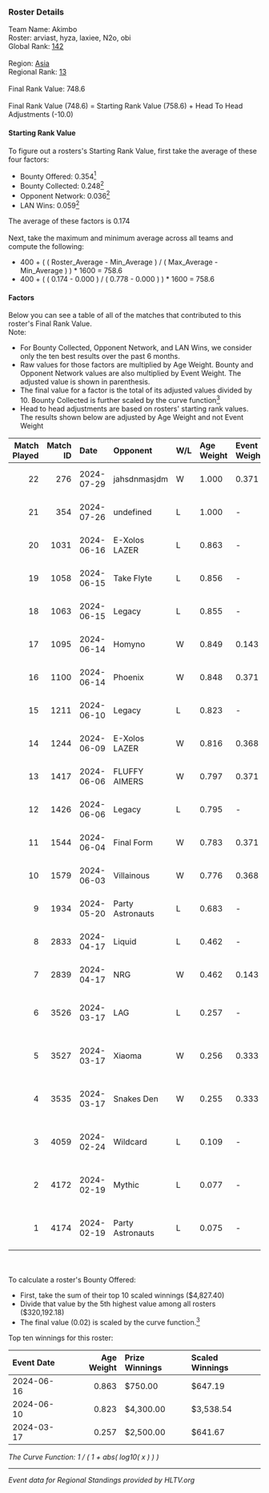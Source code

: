 ### Roster Details<br />
Team Name: Akimbo<br />
Roster: arviast, hyza, laxiee, N2o, obi<br />
Global Rank: [142](../standings_global.md)<br />
<br />
Region: [Asia]( ../standings_asia.md)<br />
Regional Rank: [13]( ../standings_asia.md)<br />
<br />
Final Rank Value:  748.6<br />
<br />
Final Rank Value (748.6) = Starting Rank Value (758.6) + Head To Head Adjustments (-10.0)<br />

#### Starting Rank Value<br />
To figure out a rosters's Starting Rank Value, first take the average of these four factors:<br />
- Bounty Offered: 0.354[<sup>1</sup>](#table2)
- Bounty Collected: 0.248[<sup>2</sup>](#table1)
- Opponent Network: 0.036[<sup>2</sup>](#table1)
- LAN Wins: 0.059[<sup>2</sup>](#table1)

The average of these factors is 0.174<br />
<br />
Next, take the maximum and minimum average across all teams and compute the following:<br />
- 400 + ( ( Roster_Average - Min_Average ) / ( Max_Average - Min_Average ) ) * 1600 = 758.6
- 400 + ( ( 0.174 - 0.000 ) / ( 0.778 - 0.000 ) ) * 1600 = 758.6


#### Factors<br />
Below you can see a table of all of the matches that contributed to this roster's Final Rank Value.<br />
Note:<br />

- For Bounty Collected, Opponent Network, and LAN Wins, we consider only the ten best results over the past 6 months.
- Raw values for those factors are multiplied by Age Weight. Bounty and Opponent Network values are also multiplied by Event Weight. The adjusted value is shown in parenthesis.
- The final value for a factor is the total of its adjusted values divided by 10. Bounty Collected is further scaled by the curve function[<sup>3</sup>](#curveFunction)
- Head to head adjustments are based on rosters' starting rank values. The results shown below are adjusted by Age Weight and not Event Weight
<span id="table1"></span><br />


| Match Played | Match ID | Date       | Opponent         | W/L | Age Weight | Event Weight | Bounty Collected | Opponent Network | LAN Wins  | H2H Adj. | Roster                                 |
| -: | -: | :- | :- | :- | :- | :- | :- | :- | :- | -: | :- |
|           22 |      276 | 2024-07-29 | jahsdnmasjdm     | W   | 1.000      | 0.371        | 0.000 (0.000)    | 0.000 (0.000)    | 0 (0.000) |     3.75 | arviast, hyza, laxiee, N2o, obi        |
|           21 |      354 | 2024-07-26 | undefined        | L   | 1.000      | -            | -                | -                | -         |   -23.94 | hyza, kmrn, laxiee, N2o, obi           |
|           20 |     1031 | 2024-06-16 | E-Xolos LAZER    | L   | 0.863      | -            | -                | -                | -         |   -12.64 | calamity, kralz , laxiee, N2o, obi     |
|           19 |     1058 | 2024-06-15 | Take Flyte       | L   | 0.856      | -            | -                | -                | -         |   -17.43 | calamity, kralz , laxiee, N2o, obi     |
|           18 |     1063 | 2024-06-15 | Legacy           | L   | 0.855      | -            | -                | -                | -         |    -5.87 | calamity, kralz , laxiee, N2o, obi     |
|           17 |     1095 | 2024-06-14 | Homyno           | W   | 0.849      | 0.143        | 0.007 (0.001)    | 0.153 (0.019)    | 0 (0.000) |     8.95 | calamity, kralz , laxiee, N2o, obi     |
|           16 |     1100 | 2024-06-14 | Phoenix          | W   | 0.848      | 0.371        | 0.004 (0.001)    | 0.270 (0.085)    | 0 (0.000) |    11.38 | calamity, kralz , laxiee, N2o, obi     |
|           15 |     1211 | 2024-06-10 | Legacy           | L   | 0.823      | -            | -                | -                | -         |    -5.50 | calamity, kralz , laxiee, N2o, obi     |
|           14 |     1244 | 2024-06-09 | E-Xolos LAZER    | W   | 0.816      | 0.368        | 0.011 (0.003)    | 0.376 (0.113)    | 0 (0.000) |    12.53 | calamity, kralz , laxiee, N2o, obi     |
|           13 |     1417 | 2024-06-06 | FLUFFY AIMERS    | W   | 0.797      | 0.371        | 0.003 (0.001)    | 0.304 (0.090)    | 0 (0.000) |    10.22 | calamity, kralz , laxiee, N2o, obi     |
|           12 |     1426 | 2024-06-06 | Legacy           | L   | 0.795      | -            | -                | -                | -         |    -5.27 | calamity, kralz , laxiee, N2o, obi     |
|           11 |     1544 | 2024-06-04 | Final Form       | W   | 0.783      | 0.371        | 0.003 (0.001)    | 0.063 (0.018)    | 0 (0.000) |     8.36 | calamity, kralz , laxiee, N2o, obi     |
|           10 |     1579 | 2024-06-03 | Villainous       | W   | 0.776      | 0.368        | 0.003 (0.001)    | 0.000 (0.000)    | 0 (0.000) |     5.56 | calamity, kralz , laxiee, N2o, obi     |
|            9 |     1934 | 2024-05-20 | Party Astronauts | L   | 0.683      | -            | -                | -                | -         |    -6.09 | calamity, kralz , laxiee, N2o, obi     |
|            8 |     2833 | 2024-04-17 | Liquid           | L   | 0.462      | -            | -                | -                | -         |    -0.14 | calamity, kralz , laxiee, N2o, obi     |
|            7 |     2839 | 2024-04-17 | NRG              | W   | 0.462      | 0.143        | 0.020 (0.001)    | 0.502 (0.033)    | 0 (0.000) |     9.43 | calamity, kralz , laxiee, N2o, obi     |
|            6 |     3526 | 2024-03-17 | LAG              | L   | 0.257      | -            | -                | -                | -         |    -3.17 | arviast, C4LLM3SU3, calamity, N2o, obi |
|            5 |     3527 | 2024-03-17 | Xiaoma           | W   | 0.256      | 0.333        | 0.001 (0.000)    | 0.010 (0.001)    | 1 (0.256) |     1.87 | arviast, C4LLM3SU3, calamity, N2o, obi |
|            4 |     3535 | 2024-03-17 | Snakes Den       | W   | 0.255      | 0.333        | 0.000 (0.000)    | 0.000 (0.000)    | 1 (0.255) |     0.96 | arviast, C4LLM3SU3, calamity, N2o, obi |
|            3 |     4059 | 2024-02-24 | Wildcard         | L   | 0.109      | -            | -                | -                | -         |    -1.18 | C4LLM3SU3, calamity, laxiee, N2o, obi  |
|            2 |     4172 | 2024-02-19 | Mythic           | L   | 0.077      | -            | -                | -                | -         |    -1.09 | C4LLM3SU3, calamity, laxiee, N2o, obi  |
|            1 |     4174 | 2024-02-19 | Party Astronauts | L   | 0.075      | -            | -                | -                | -         |    -0.68 | C4LLM3SU3, calamity, laxiee, N2o, obi  |

<br />
<span id="table2"></span><br />
To calculate a roster's Bounty Offered:<br />

- First, take the sum of their top 10 scaled winnings ($4,827.40)
- Divide that value by the 5th highest value among all rosters ($320,192.18)
- The final value (0.02) is scaled by the curve function.[<sup>3</sup>](#curveFunction)

Top ten winnings for this roster:<br />

| Event Date | Age Weight | Prize Winnings | Scaled Winnings |
| :- | -: | :- | :- |
| 2024-06-16 |      0.863 | $750.00        | $647.19         |
| 2024-06-10 |      0.823 | $4,300.00      | $3,538.54       |
| 2024-03-17 |      0.257 | $2,500.00      | $641.67         |


<span id="curveFunction"></span>_The Curve Function: 1 / ( 1 + abs( log10( x ) ) )_<br />

---
_Event data for Regional Standings provided by HLTV.org_<br />
